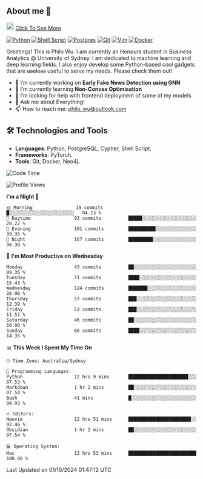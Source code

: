 ## About me 🤗

<a href="#"><img src="https://media.giphy.com/media/hvRJCLFzcasrR4ia7z/giphy.gif" width="20px" height="20px"></a> [Click To See More](https://codeboyphilo.github.io)

[![Python](https://img.shields.io/badge/python-3670A0?style=for-the-badge&logo=python&logoColor=ffdd54)](#)
[![Shell Script](https://img.shields.io/badge/shell_script-%23121011.svg?style=for-the-badge&logo=gnu-bash&logoColor=white)](#)
[![Postgres](https://img.shields.io/badge/postgres-%23316192.svg?style=for-the-badge&logo=postgresql&logoColor=white)](#)
[![Git](https://img.shields.io/badge/git-%23F05033.svg?style=for-the-badge&logo=git&logoColor=white)](#)
[![Vim](https://img.shields.io/badge/VIM-%2311AB00.svg?style=for-the-badge&logo=vim&logoColor=white)](#)
[![Docker](https://img.shields.io/badge/docker-%230db7ed.svg?style=for-the-badge&logo=docker&logoColor=white)](#)

Greetings! This is Philo Wu. I am currently an Honours student in Business Analytics \@ University of Sydney. I am dedicated to machine learning and deep learning fields. I also enjoy develop some Python-based cool gadgets that are ~~useless~~ useful to serve my needs. Please check them out!

- 🔭 I’m currently working on **Early Fake News Detection using GNN**
- 🌱 I’m currently learning **Non-Convex Optimisation**
- 🤔 I’m looking for help with frontend deployment of some of my models
- 💬 Ask me about Everything!
- 📫 How to reach me: philo_wu@outlook.com

## 🛠 Technologies and Tools
- **Languages**: Python, PostgreSQL, Cypher, Shell Script.
- **Frameworks**: PyTorch.
- **Tools**: Git, Docker, Neo4j.

<!--START_SECTION:waka-->
![Code Time](http://img.shields.io/badge/Code%20Time-492%20hrs%2014%20mins-blue)

![Profile Views](http://img.shields.io/badge/Profile%20Views-0-blue)

**I'm a Night 🦉** 

```text
🌞 Morning                19 commits          █░░░░░░░░░░░░░░░░░░░░░░░░   04.13 % 
🌆 Daytime                93 commits          █████░░░░░░░░░░░░░░░░░░░░   20.22 % 
🌃 Evening                181 commits         ██████████░░░░░░░░░░░░░░░   39.35 % 
🌙 Night                  167 commits         █████████░░░░░░░░░░░░░░░░   36.30 % 
```
📅 **I'm Most Productive on Wednesday** 

```text
Monday                   43 commits          ██░░░░░░░░░░░░░░░░░░░░░░░   09.35 % 
Tuesday                  71 commits          ████░░░░░░░░░░░░░░░░░░░░░   15.43 % 
Wednesday                124 commits         ███████░░░░░░░░░░░░░░░░░░   26.96 % 
Thursday                 57 commits          ███░░░░░░░░░░░░░░░░░░░░░░   12.39 % 
Friday                   53 commits          ███░░░░░░░░░░░░░░░░░░░░░░   11.52 % 
Saturday                 46 commits          ██░░░░░░░░░░░░░░░░░░░░░░░   10.00 % 
Sunday                   66 commits          ████░░░░░░░░░░░░░░░░░░░░░   14.35 % 
```


📊 **This Week I Spent My Time On** 

```text
🕑︎ Time Zone: Australia/Sydney

💬 Programming Languages: 
Python                   12 hrs 9 mins       ██████████████████████░░░   87.53 % 
Markdown                 1 hr 2 mins         ██░░░░░░░░░░░░░░░░░░░░░░░   07.54 % 
Bash                     41 mins             █░░░░░░░░░░░░░░░░░░░░░░░░   04.93 % 

🔥 Editors: 
Neovim                   12 hrs 51 mins      ███████████████████████░░   92.46 % 
Obsidian                 1 hr 2 mins         ██░░░░░░░░░░░░░░░░░░░░░░░   07.54 % 

💻 Operating System: 
Mac                      13 hrs 53 mins      █████████████████████████   100.00 % 
```


 Last Updated on 01/10/2024 01:47:12 UTC
<!--END_SECTION:waka-->
